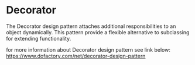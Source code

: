 # Decorator
 The Decorator design pattern attaches additional responsibilities to an object dynamically. This pattern provide a flexible alternative to subclassing for extending functionality.
 
 for more information about Decorator design pattern see link below: https://www.dofactory.com/net/decorator-design-pattern
